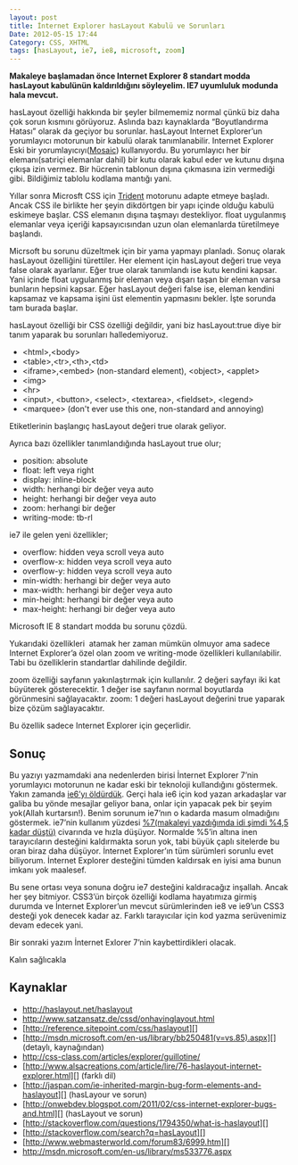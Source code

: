 ```yaml
---
layout: post
title: İnternet Explorer hasLayout Kabulü ve Sorunları
Date: 2012-05-15 17:44
Category: CSS, XHTML
tags: [hasLayout, ie7, ie8, microsoft, zoom]
---
```


**Makaleye başlamadan önce Internet Explorer 8 standart modda hasLayout
kabulünün kaldırıldığını söyleyelim. IE7 uyumluluk modunda hala
mevcut.**

hasLayout özelliği hakkında bir şeyler bilmememiz normal çünkü biz daha
çok sorun kısmını görüyoruz. Aslında bazı kaynaklarda “Boyutlandırma
Hatası” olarak da geçiyor bu sorunlar. hasLayout Internet Explorer’un
yorumlayıcı motorunun bir kabulü olarak tanımlanabilir. Internet
Explorer Eski bir yorumlayıcıyı([Mosaic][]) kullanıyordu. Bu yorumlayıcı
her bir elemanı(satıriçi elemanlar dahil) bir kutu olarak kabul eder ve
kutunu dışına çıkışa izin vermez. Bir hücrenin tablonun dışına çıkmasına
izin vermediği gibi. Bildiğimiz tablolu kodlama mantığı yani.

Yıllar sonra Microsft CSS için [Trident][] motorunu adapte etmeye
başladı. Ancak CSS ile birlikte her şeyin dikdörtgen bir yapı içinde
olduğu kabulü eskimeye başlar. CSS elemanın dışına taşmayı destekliyor.
float uygulanmış elemanlar veya içeriği kapsayıcısından uzun olan
elemanlarda türetilmeye başlandı.

Micrsoft bu sorunu düzeltmek için bir yama yapmayı planladı. Sonuç
olarak hasLayout özelliğini türettiler. Her element için hasLayout
değeri true veya false olarak ayarlanır. Eğer true olarak tanımlandı ise
kutu kendini kapsar. Yani içinde float uygulanmış bir eleman veya dışarı
taşan bir eleman varsa bunların hepsini kapsar. Eğer hasLayout değeri
false ise, eleman kendini kapsamaz ve kapsama işini üst elementin
yapmasını bekler. İşte sorunda tam burada başlar.

hasLayout özelliği bir CSS özelliği değildir, yani biz hasLayout:true
diye bir tanım yaparak bu sorunları halledemiyoruz.

-   <html\>,<body\>
-   <table\>,<tr\>,<th\>,<td\>
-   <iframe\>,<embed\> (non-standard element), <object\>, <applet\>
-   <img\>
-   <hr\>
-   <input\>, <button\>, <select\>, <textarea\>, <fieldset\>, <legend\>
-   <marquee\> (don't ever use this one, non-standard and annoying)

Etiketlerinin başlangıç hasLayout değeri true olarak geliyor.

Ayrıca bazı özellikler tanımlandığında hasLayout true olur;

-   position: absolute
-   float: left veya right
-   display: inline-block
-   width: herhangi bir değer veya auto
-   height: herhangi bir değer veya auto
-   zoom: herhangi bir değer
-   writing-mode: tb-rl

ie7 ile gelen yeni özellikler;

-   overflow: hidden veya scroll veya auto
-   overflow-x: hidden veya scroll veya auto
-   overflow-y: hidden veya scroll veya auto
-   min-width: herhangi bir değer veya auto
-   max-width: herhangi bir değer veya auto
-   min-height: herhangi bir değer veya auto
-   max-height: herhangi bir değer veya auto

Microsoft IE 8 standart modda bu sorunu çözdü.

Yukarıdaki özellikleri  atamak her zaman mümkün olmuyor ama sadece
Internet Explorer’a özel olan zoom ve writing-mode özellikleri
kullanılabilir. Tabi bu özelliklerin standartlar dahilinde değildir.

zoom özelliği sayfanın yakınlaştırmak için kullanılır. 2 değeri sayfayı
iki kat büyüterek gösterecektir. 1 değer ise sayfanın normal boyutlarda
görünmesini sağlayacaktır. zoom: 1 değeri hasLayout değerini true
yaparak bize çözüm sağlayacaktır.

Bu özellik sadece Internet Explorer için geçerlidir.

## Sonuç

Bu yazıyı yazmamdaki ana nedenlerden birisi İnternet Explorer 7’nin
yorumlayıcı motorunun ne kadar eski bir teknoloji kullandığını
göstermek. Yakın zamanda [ie6’yı öldürdük][]. Gerçi hala ie6 için kod
yazan arkadaşlar var galiba bu yönde mesajlar geliyor bana, onlar için
yapacak pek bir şeyim yok(Allah kurtarsın!). Benim sorunum ie7’nın o
kadarda masum olmadığını göstermek. ie7’nin kullanım yüzdesi
[%7(makaleyi yazdığımda idi şimdi %4,5 kadar düştü)][] civarında ve
hızla düşüyor. Normalde %5’in altına inen tarayıcıların desteğini
kaldırmakta sorun yok, tabi büyük çaplı sitelerde bu oran biraz daha
düşüyor. İnternet Explorer’ın tüm sürümleri sorunlu evet biliyorum.
İnternet Explorer desteğini tümden kaldırsak en iyisi ama bunun imkanı
yok maalesef.

Bu sene ortası veya sonuna doğru ie7 desteğini kaldıracağız inşallah.
Ancak her şey bitmiyor. CSS3’ün birçok özelliği kodlama hayatımıza
girmiş durumda ve İnternet Explorer’un mevcut sürümlerinden ie8 ve
ie9’un CSS3 desteği yok denecek kadar az. Farklı tarayıcılar için kod
yazma serüvenimiz devam edecek yani.

Bir sonraki yazım İnternet Exlorer 7’nin kaybettirdikleri olacak.

Kalın sağlıcakla

## Kaynaklar

-   http://haslayout.net/haslayout
-   http://www.satzansatz.de/cssd/onhavinglayout.html
-   [http://reference.sitepoint.com/css/haslayout][]
-   [http://msdn.microsoft.com/en-us/library/bb250481(v=vs.85).aspx][]
    (detaylı, kaynağından)
-   http://css-class.com/articles/explorer/guillotine/
-   [http://www.alsacreations.com/article/lire/76-haslayout-internet-explorer.html][]
    (farklı dil)
-   [http://jaspan.com/ie-inherited-margin-bug-form-elements-and-haslayout][]
    (hasLayour ve sorun)
-   [http://onwebdev.blogspot.com/2011/02/css-internet-explorer-bugs-and.html][]
    (hasLayout ve sorun)
-   [http://stackoverflow.com/questions/1794350/what-is-haslayout][]
-   [http://stackoverflow.com/search?q=hasLayout][]
-   [http://www.webmasterworld.com/forum83/6999.htm][]
-   http://msdn.microsoft.com/en-us/library/ms533776.aspx


  [Mosaic]: http://en.wikipedia.org/wiki/Mosaic_web_browser
  [Trident]: http://en.wikipedia.org/wiki/Trident_(layout_engine)
  [ie6’yı öldürdük]: http://www.fatihhayrioglu.com/ie6-sonrasi-kod-yazma-aliskanliklarimizi-guncellemek/
  [%7(makaleyi yazdığımda idi şimdi %4,5 kadar düştü)]: http://labs.sahibinden.com/yazi/sahibinden-com-ziyaretcileri-2011-yili-teknoloji-analizi/
  [http://reference.sitepoint.com/css/haslayout]: http://reference.sitepoint.com/css/haslayout
  [http://msdn.microsoft.com/en-us/library/bb250481(v=vs.85).aspx]: http://msdn.microsoft.com/en-us/library/bb250481(v=vs.85).aspx
  [http://www.alsacreations.com/article/lire/76-haslayout-internet-explorer.html]: http://www.alsacreations.com/article/lire/76-haslayout-internet-explorer.html
  [http://jaspan.com/ie-inherited-margin-bug-form-elements-and-haslayout]: http://jaspan.com/ie-inherited-margin-bug-form-elements-and-haslayout
  [http://onwebdev.blogspot.com/2011/02/css-internet-explorer-bugs-and.html]: http://onwebdev.blogspot.com/2011/02/css-internet-explorer-bugs-and.html
  [http://stackoverflow.com/questions/1794350/what-is-haslayout]: http://stackoverflow.com/questions/1794350/what-is-haslayout
  [http://stackoverflow.com/search?q=hasLayout]: http://stackoverflow.com/search?q=hasLayout
  [http://www.webmasterworld.com/forum83/6999.htm]: http://www.webmasterworld.com/forum83/6999.htm